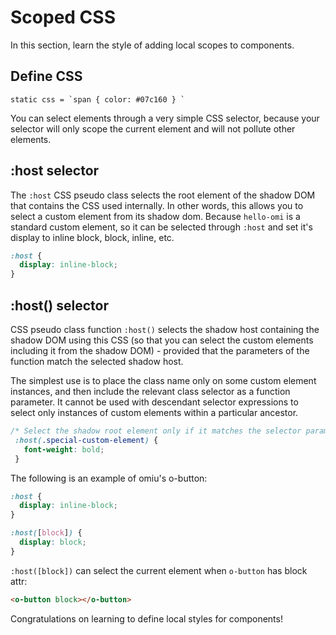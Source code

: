 # Scoped CSS

In this section, learn the style of adding local scopes to components.

## Define CSS 

```tsx
static css = `span { color: #07c160 } `
```

You can select elements through a very simple CSS selector, because your selector will only scope the current element and will not pollute other elements.

## :host selector

The `:host` CSS pseudo class selects the root element of the shadow DOM that contains the CSS used internally. In other words, this allows you to select a custom element from its shadow dom. Because `hello-omi` is a standard custom element, so it can be selected through `:host` and set it's display to inline block, block, inline, etc.

```css
:host {
  display: inline-block;
}
```

## :host() selector

CSS pseudo class function `:host()` selects the shadow host containing the shadow DOM using this CSS (so that you can select the custom elements including it from the shadow DOM) - provided that the parameters of the function match the selected shadow host.

The simplest use is to place the class name only on some custom element instances, and then include the relevant class selector as a function parameter. It cannot be used with descendant selector expressions to select only instances of custom elements within a particular ancestor.


```css
/* Select the shadow root element only if it matches the selector parameter */
 :host(.special-custom-element) {
   font-weight: bold;
 }
 ```

The following is an example of omiu's o-button:

```css
:host {
  display: inline-block;
}

:host([block]) {
  display: block;
}
```

`:host([block])` can select the current element when `o-button` has block attr:

```html
<o-button block></o-button>
```

Congratulations on learning to define local styles for components!









